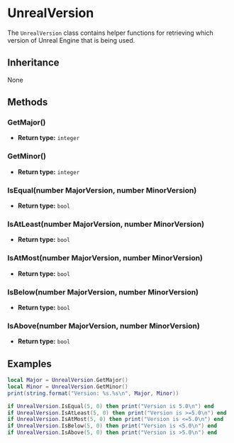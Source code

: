 # UnrealVersion

The `UnrealVersion` class contains helper functions for retrieving which version of Unreal Engine that is being used.

## Inheritance
None

## Methods

### GetMajor()

- **Return type:** `integer`

### GetMinor()

- **Return type:** `integer`

### IsEqual(number MajorVersion, number MinorVersion)

- **Return type:** `bool`

### IsAtLeast(number MajorVersion, number MinorVersion)

- **Return type:** `bool`

### IsAtMost(number MajorVersion, number MinorVersion)

- **Return type:** `bool`

### IsBelow(number MajorVersion, number MinorVersion)

- **Return type:** `bool`

### IsAbove(number MajorVersion, number MinorVersion)

- **Return type:** `bool`

## Examples
```lua
local Major = UnrealVersion.GetMajor()
local Minor = UnrealVersion.GetMinor()
print(string.format("Version: %s.%s\n", Major, Minor))

if UnrealVersion.IsEqual(5, 0) then print("Version is 5.0\n") end
if UnrealVersion.IsAtLeast(5, 0) then print("Version is >=5.0\n") end
if UnrealVersion.IsAtMost(5, 0) then print("Version is <=5.0\n") end
if UnrealVersion.IsBelow(5, 0) then print("Version is <5.0\n") end
if UnrealVersion.IsAbove(5, 0) then print("Version is >5.0\n") end
```
